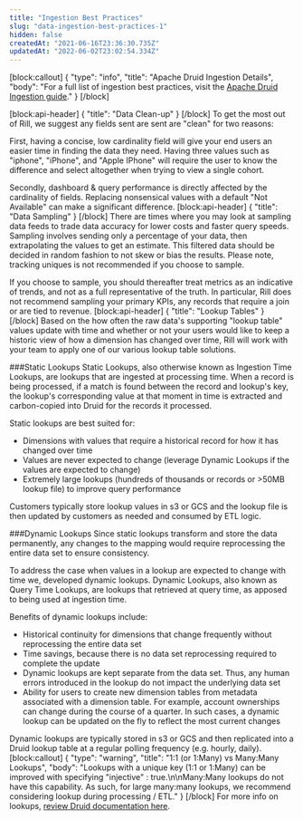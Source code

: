```yaml
---
title: "Ingestion Best Practices"
slug: "data-ingestion-best-practices-1"
hidden: false
createdAt: "2021-06-16T23:36:30.735Z"
updatedAt: "2022-06-02T23:02:54.334Z"
---
```

[block:callout]
{
  "type": "info",
  "title": "Apache Druid Ingestion Details",
  "body": "For a full list of ingestion best practices, visit the [Apache Druid Ingestion guide](https://druid.apache.org/docs/latest/ingestion/index.html)."
}
[/block]

[block:api-header]
{
  "title": "Data Clean-up"
}
[/block]
To get the most out of Rill, we suggest any fields sent are sent are "clean" for two reasons:

First, having a concise, low cardinality field will give your end users an easier time in finding the data they need. Having three values such as "iphone", "iPhone", and "Apple IPhone" will require the user to know the difference and select altogether when trying to view a single cohort. 

Secondly, dashboard & query performance is directly affected by the cardinality of fields. Replacing nonsensical values with a default "Not Available" can make a significant difference.
[block:api-header]
{
  "title": "Data Sampling"
}
[/block]
There are times where you may look at sampling data feeds to trade data accuracy for lower costs and faster query speeds. Sampling involves sending only a percentage of your data, then extrapolating the values to get an estimate. This filtered data should be decided in random fashion to not skew or bias the results. Please note, tracking uniques is not recommended if you choose to sample.

If you choose to sample, you should thereafter treat metrics as an indicative of trends, and not as a full representative of the truth. In particular, Rill does not recommend sampling your primary KPIs, any records that require a join or are tied to revenue.
[block:api-header]
{
  "title": "Lookup Tables"
}
[/block]
Based on the how often the raw data's supporting "lookup table" values update with time and whether or not your users would like to keep a historic view of how a dimension has changed over time, Rill will work with your team to apply one of our various lookup table solutions.

###Static Lookups
Static Lookups, also otherwise known as Ingestion Time Lookups, are lookups that are ingested at processing time. When a record is being processed, if a match is found between the record and lookup's key, the lookup's corresponding value at that moment in time is extracted and carbon-copied into Druid for the records it processed.

Static lookups are best suited for:
  * Dimensions with values that require a historical record for how it has changed over time
  * Values are never expected to change (leverage Dynamic Lookups if the values are expected to change)
  * Extremely large lookups (hundreds of thousands or records or >50MB lookup file) to improve query performance 

Customers typically store lookup values in s3 or GCS and the lookup file is then updated by customers as needed and consumed by ETL logic.

###Dynamic Lookups
Since static lookups transform and store the data permanently, any changes to the mapping would require reprocessing the entire data set to ensure consistency.

To address the case when values in a lookup are expected to change with time we, developed dynamic lookups. Dynamic Lookups, also known as Query Time Lookups, are lookups that retrieved at query time, as apposed to being used at ingestion time.

Benefits of dynamic lookups include:

  * Historical continuity for dimensions that change frequently without reprocessing the entire data set
  * Time savings, because there is no data set reprocessing required to complete the update
  * Dynamic lookups are kept separate from the data set. Thus, any human errors introduced in the lookup do not impact the underlying data set
  * Ability for users to create new dimension tables from metadata associated with a dimension table. For example, account ownerships can change during the course of a quarter. In such cases, a dynamic lookup can be updated on the fly to reflect the most current changes

Dynamic lookups are typically stored in s3 or GCS and then replicated into a Druid lookup table at a regular polling frequency (e.g. hourly, daily).
[block:callout]
{
  "type": "warning",
  "title": "1:1 (or 1:Many) vs Many:Many Lookups",
  "body": "Lookups with a unique key (1:1 or 1:Many) can be improved with specifying \"injective\" : true.\n\nMany:Many lookups do not have this capability. As such, for large many:many lookups, we recommend considering lookup during processing / ETL."
}
[/block]
For more info on lookups, [review Druid documentation here](https://druid.apache.org/docs/latest/querying/lookups.html).